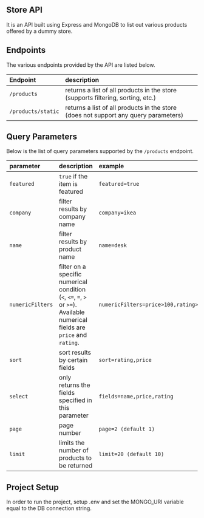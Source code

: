 ## Store API

It is an API built using Express and MongoDB to list out various products offered by a dummy store.

## Endpoints

The various endpoints provided by the API are listed below.

| Endpoint           | description                                                                         |
| :----------------- | :---------------------------------------------------------------------------------- |
| `/products`        | returns a list of all products in the store (supports filtering, sorting, etc.)     |
| `/products/static` | returns a list of all products in the store (does not support any query parameters) |

## Query Parameters

Below is the list of query parameters supported by the `/products` endpoint.

| parameter        | description                                                                                                                  | example                                |
| :--------------- | :--------------------------------------------------------------------------------------------------------------------------- | :------------------------------------- |
| `featured`       | `true` if the item is featured                                                                                               | `featured=true`                        |
| `company`        | filter results by company name                                                                                               | `company=ikea`                         |
| `name`           | filter results by product name                                                                                               | `name=desk`                            |
| `numericFilters` | filter on a specific numerical condition (`<`, `<=`, `=`, `>` or `>=`). Available numerical fields are `price` and `rating`. | `numericFilters=price>100,rating>=4.0` |
| `sort`           | sort results by certain fields                                                                                               | `sort=rating,price`                    |
| `select`         | only returns the fields specified in this parameter                                                                          | `fields=name,price,rating`             |
| `page`           | page number                                                                                                                  | `page=2 (default 1)`                   |
| `limit`          | limits the number of products to be returned                                                                                 | `limit=20 (default 10)`                |

## Project Setup

In order to run the project, setup .env and set the MONGO_URI variable equal to the DB connection string.
